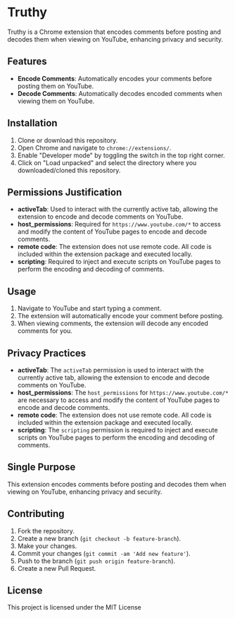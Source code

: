 # Truthy

Truthy is a Chrome extension that encodes comments before posting and decodes them when viewing on YouTube, enhancing privacy and security.

## Features

- **Encode Comments**: Automatically encodes your comments before posting them on YouTube.
- **Decode Comments**: Automatically decodes encoded comments when viewing them on YouTube.

## Installation

1. Clone or download this repository.
2. Open Chrome and navigate to `chrome://extensions/`.
3. Enable "Developer mode" by toggling the switch in the top right corner.
4. Click on "Load unpacked" and select the directory where you downloaded/cloned this repository.

## Permissions Justification

- **activeTab**: Used to interact with the currently active tab, allowing the extension to encode and decode comments on YouTube.
- **host_permissions**: Required for `https://www.youtube.com/*` to access and modify the content of YouTube pages to encode and decode comments.
- **remote code**: The extension does not use remote code. All code is included within the extension package and executed locally.
- **scripting**: Required to inject and execute scripts on YouTube pages to perform the encoding and decoding of comments.

## Usage

1. Navigate to YouTube and start typing a comment.
2. The extension will automatically encode your comment before posting.
3. When viewing comments, the extension will decode any encoded comments for you.

## Privacy Practices

- **activeTab**: The `activeTab` permission is used to interact with the currently active tab, allowing the extension to encode and decode comments on YouTube.
- **host_permissions**: The `host_permissions` for `https://www.youtube.com/*` are necessary to access and modify the content of YouTube pages to encode and decode comments.
- **remote code**: The extension does not use remote code. All code is included within the extension package and executed locally.
- **scripting**: The `scripting` permission is required to inject and execute scripts on YouTube pages to perform the encoding and decoding of comments.

## Single Purpose

This extension encodes comments before posting and decodes them when viewing on YouTube, enhancing privacy and security.

## Contributing

1. Fork the repository.
2. Create a new branch (`git checkout -b feature-branch`).
3. Make your changes.
4. Commit your changes (`git commit -am 'Add new feature'`).
5. Push to the branch (`git push origin feature-branch`).
6. Create a new Pull Request.

## License

This project is licensed under the MIT License
